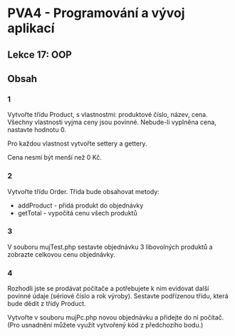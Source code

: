 # PVA4 - Programování a vývoj aplikací
## Lekce 17: OOP

## Obsah


### 1
Vytvořte třídu Product, s vlastnostmi: produktové číslo, název, cena. Všechny vlastnosti vyjma ceny jsou povinné. Nebude-li vyplněna cena, nastavte hodnotu 0.

Pro každou vlastnost vytvořte settery a gettery.

Cena nesmí být menší než 0 Kč.

### 2
Vytvořte třídu Order. Třída bude obsahovat metody:
* addProduct - přidá produkt do objednávky
* getTotal - vypočítá cenu všech produktů 

### 3
V souboru mujTest.php sestavte objednávku 3 libovolných produktů a zobrazte celkovou cenu objednávky.


### 4
Rozhodli jste se prodávat počítače a potřebujete k nim evidovat další povinné údaje (sériové číslo a rok výroby). Sestavte podřízenou třídu, která bude dědit z třídy Product.

Vytvořte v souboru mujPc.php novou objednávku a přidejte do ní počítač. (Pro usnadnění můžete využít vytvořený kód z předchozího bodu.)
